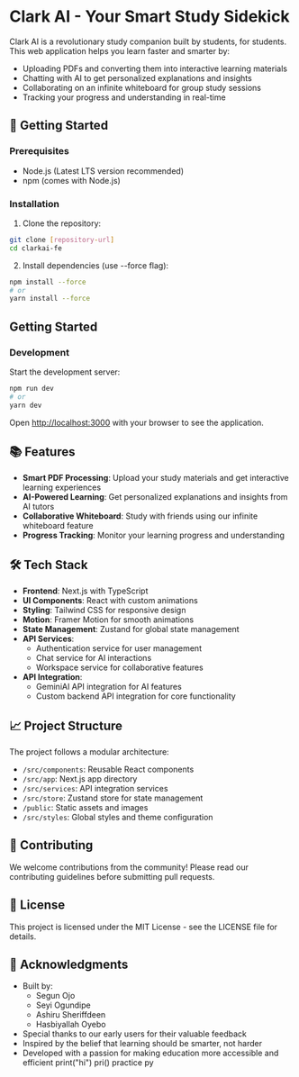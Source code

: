 # Clark AI - Your Smart Study Sidekick

Clark AI is a revolutionary study companion built by students, for students. This web application helps you learn faster and smarter by:
- Uploading PDFs and converting them into interactive learning materials
- Chatting with AI to get personalized explanations and insights
- Collaborating on an infinite whiteboard for group study sessions
- Tracking your progress and understanding in real-time

## 🚀 Getting Started

### Prerequisites
- Node.js (Latest LTS version recommended)
- npm (comes with Node.js)

### Installation
1. Clone the repository:
```bash
git clone [repository-url]
cd clarkai-fe
```

2. Install dependencies (use --force flag):
```bash
npm install --force
# or
yarn install --force
```

## Getting Started

### Development

Start the development server:
```bash
npm run dev
# or
yarn dev
```

Open [http://localhost:3000](http://localhost:3000) with your browser to see the application.

## 📚 Features

- **Smart PDF Processing**: Upload your study materials and get interactive learning experiences
- **AI-Powered Learning**: Get personalized explanations and insights from AI tutors
- **Collaborative Whiteboard**: Study with friends using our infinite whiteboard feature
- **Progress Tracking**: Monitor your learning progress and understanding

## 🛠️ Tech Stack

- **Frontend**: Next.js with TypeScript
- **UI Components**: React with custom animations
- **Styling**: Tailwind CSS for responsive design
- **Motion**: Framer Motion for smooth animations
- **State Management**: Zustand for global state management
- **API Services**: 
  - Authentication service for user management
  - Chat service for AI interactions
  - Workspace service for collaborative features
- **API Integration**: 
  - GeminiAI API integration for AI features
  - Custom backend API integration for core functionality

## 📈 Project Structure

The project follows a modular architecture:
- `/src/components`: Reusable React components
- `/src/app`: Next.js app directory
- `/src/services`: API integration services
- `/src/store`: Zustand store for state management
- `/public`: Static assets and images
- `/src/styles`: Global styles and theme configuration

## 🤝 Contributing

We welcome contributions from the community! Please read our contributing guidelines before submitting pull requests.

## 📄 License

This project is licensed under the MIT License - see the LICENSE file for details.

## 🙏 Acknowledgments

- Built by:
  - Segun Ojo
  - Seyi Ogundipe
  - Ashiru Sheriffdeen
  - Hasbiyallah Oyebo
- Special thanks to our early users for their valuable feedback
- Inspired by the belief that learning should be smarter, not harder
- Developed with a passion for making education more accessible and efficient
print("hi")
pri()
practice py
